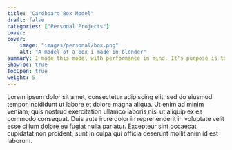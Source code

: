 ```yaml
---
title: "Cardboard Box Model"
draft: false
categories: ["Personal Projects"]
cover:
cover:
    image: "images/personal/box.png"
    alt: "A model of a box i made in blender"
summary: I made this model with performance in mind. It's purpose is to look as realistic as possible with a minimal amount of vertices.
ShowToc: true
TocOpen: true
weight: 5
---
```


Lorem ipsum dolor sit amet, consectetur adipiscing elit, sed do eiusmod tempor incididunt ut labore et dolore magna aliqua. Ut enim ad minim veniam, quis nostrud exercitation ullamco laboris nisi ut aliquip ex ea commodo consequat. Duis aute irure dolor in reprehenderit in voluptate velit esse cillum dolore eu fugiat nulla pariatur. Excepteur sint occaecat cupidatat non proident, sunt in culpa qui officia deserunt mollit anim id est laborum.
